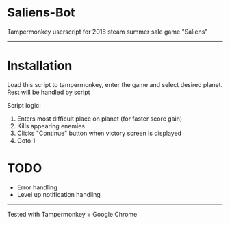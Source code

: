 # Saliens-Bot
Tampermonkey userscript for 2018 steam summer sale game "Saliens"

---
# Installation
Load this script to tampermonkey, enter the game and select desired planet. Rest will be handled by script

Script logic:
1) Enters most difficult place on planet (for faster score gain)
2) Kills appearing enemies
3) Clicks "Continue" button when victory screen is displayed
4) Goto 1

# TODO
- Error handling
- Level up notification handling

---

Tested with Tampermonkey + Google Chrome
